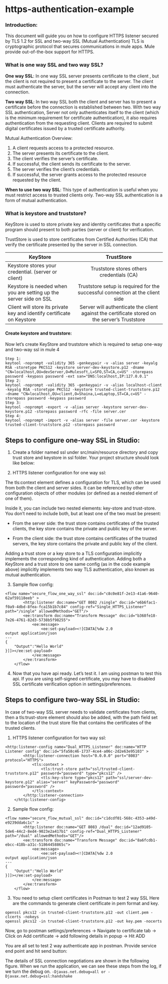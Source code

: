 # https-authentication-example
### Introduction:

This document will guide you on how to configure HTTPS listener secured by TLS 1.2 for SSL and two-way SSL (Mutual Authentication)
TLS is cryptographic protocol that secures communications in mule apps. Mule provide out-of-the-box support for HTTPS.

### What is one way SSL and two way SSL?

**One way SSL**: In one way SSL server presents certificate to the client , but the client is not required to present a certificate to the server. The client must authenticate the server, but the server will accept any client into the connection.

**Two way SSL**: In two way SSL both the client and server has to present a certificate before the connection is established between two. With two way SSL authentication, Server not only authenticates itself to the client (which is the minimum requirement for certificate authentication), it also requires authentication from the requesting client. Clients are required to submit digital certificates issued by a trusted certificate authority. 

Mutual Authentication Overview:
1.	A client requests access to a protected resource.
2.	The server presents its certificate to the client.
3.	The client verifies the server’s certificate.
4.	If successful, the client sends its certificate to the server.
5.	The server verifies the client’s credentials.
6.	If successful, the server grants access to the protected resource requested by the client.


**When to use two way SSL**: This type of authentication is useful when you must restrict access to trusted clients only. Two-way SSL authentication is a form of mutual authentication.
 

### What is keystore and truststore?

KeyStore is used to store private key and identity certificates that a specific program should present to both parties (server or client) for verification.

TrustStore is used to store certificates from Certified Authorities (CA) that verify the certificate presented by the server in SSL connection.

| KeyStore	     | TrustStore    | 
| ------------- |:-------------:|
| Keystore stores your credential.  (server or client)	| Truststore stores others credentials (CA)| 
| Keystore is needed when you are setting up the server side on SSL	|Truststore setup is required for the successful connection at the client side|
|Client will store its private key and identify certificate on Keystore	|Server will authenticate the client against the certificate stored on the server’s Truststore|

#### Create keystore and truststore:

Now let’s create KeyStore and truststore which is required to setup one-way and two-way ssl in mule 4

```
Step 1:
keytool -noprompt -validity 365 -genkeypair -v -alias server -keyalg RSA -storetype PKCS12 -keystore server-dev-keystore.p12 -dname "CN=localhost,OU=devServer,O=Mulesoft,L=SFO,ST=CA,c=US" -storepass password -keypass password -ext san="DNS:localhost,IP:127.0.0.1"
Step 2:
keytool -noprompt -validity 365 -genkeypair -v -alias localhost-client -keyalg RSA -storetype PKCS12 -keystore trusted-client-truststore.p12 -dname "CN=localhost,OU=client,O=Shaina,L=eLaptop,ST=CA,c=US" -storepass password -keypass password
Step 3:
keytool -noprompt -export -v -alias server -keystore server-dev-keystore.p12 -storepass password -rfc -file server.cer
Step 4:
keytool -noprompt -import -v -alias server -file server.cer -keystore trusted-client-truststore.p12 -storepass password
```

Steps to configure one-way SSL in Studio:
---

1.	Create a folder named ssl under src/main/resource directory and copy trust store and keystore in ssl folder.
Your project structure should look like below:
  

2.	HTTPS listener configuration for one way ssl:

The tls:context element defines a configuration for TLS, which can be used from both the client and server sides. It can be referenced by other configuration objects of other modules (or defined as a nested element of one of them).

Inside it, you can include two nested elements: key-store and trust-store. You don’t need to include both, but at least one of the two must be present:

*	From the server side: the trust store contains certificates of the trusted clients, the key store contains the private and public key of the server.

*	From the client side: the trust store contains certificates of the trusted servers, the key store contains the private and public key of the client.  

Adding a trust store or a key store to a TLS configuration implicitly implements the corresponding kind of authentication.
Adding both a KeyStore and a trust store to one same config (as in the code example above) implicitly implements two way TLS authentication, also known as mutual authentication.
 

3.	Sample flow config:
```
<flow name="secure_flow_one_way_ssl" doc:id="c8c0e81f-2e13-41a6-9640-62af59118eeb" >
		<http:listener doc:name="GET 8082 /single" doc:id="e6b6fac1-f0a9-4dbd-8fea-fca15b1b7c84" config-ref="Single_HTTPS_Listener" path="/single" allowedMethods="GET"/>
		<ee:transform doc:name="Transform Message" doc:id="b368fe18-7e26-4761-82d3-5738b5f98255">
			<ee:message>
				<ee:set-payload><![CDATA[%dw 2.0
output application/json
---
{
	"Output":"Hello World"
}]]></ee:set-payload>
			</ee:message>
		</ee:transform>
	</flow>

```
4.	Now that you have api ready. Let’s test it. I am using postman to test this api. If you are using self-signed certificate, you may have to disabled SSL certificate verification option in settings/preferences.
 
 

Steps to configure two-way SSL in Studio:
---

In case of two-way SSL server needs to validate certificates from clients, then a tls:trust-store element should also be added, with the path field set to the location of the trust store file that contains the certificates of the trusted clients.

1.	HTTPS listener configuration for two way ssl:
```
<http:listener-config name="Dual_HTTPS_Listener" doc:name="HTTP Listener config" doc:id="5fa58c46-1737-4ce4-a06c-2d2e63e95103" >
		<http:listener-connection host="0.0.0.0" port="8083" protocol="HTTPS">
			<tls:context >
				<tls:trust-store path="ssl/trusted-client-truststore.p12" password="password" type="pkcs12" />
				<tls:key-store type="pkcs12" path="ssl/server-dev-keystore.p12" alias="server" keyPassword="password" password="password" />
			</tls:context>
		</http:listener-connection>
	</http:listener-config>

```

2.	Sample flow config:
```
<flow name="secure_flow_mutual_ssl" doc:id="c1dcdf01-568c-4353-a49d-e9239dda6c1c" >
		<http:listener doc:name="GET 8083 /dual" doc:id="12ad9105-5de6-44c2-8ed4-9023e2a417b1" config-ref="Dual_HTTPS_Listener" path="/dual" allowedMethods="GET"/>
		<ee:transform doc:name="Transform Message" doc:id="8a6fcdb1-ebcc-418b-a31c-51864458865c">
			<ee:message>
				<ee:set-payload><![CDATA[%dw 2.0
output application/json
---
{
	"Output":"Hello World"
}]]></ee:set-payload>
			</ee:message>
		</ee:transform>
	</flow>

```

3.	You need to setup client certificates in Postman to test 2 way SSL
Here are the commands to generate client certificate in pem format and key.
```
openssl pkcs12 -in trusted-client-truststore.p12 -out client.pem -clcerts -nokeys
openssl pkcs12 -in trusted-client-truststore.p12 -out key.pem -nocerts
```
 

Now, go to postman settings/preferences -> Navigate to certificate tab -> Click on Add certificate -> add following details in popup -> Hit ADD
 

You are all set to test 2 way authenticate app in postman. Provide service end point and hit send button:
 

The details of SSL connection negotiations are shown in the following figure. When we run the application, we can see these steps from the log, if we turn the debug on. 
``` -Djavas.net.debug=all or -Djavax.net.debug=ssl:handshake ```

 



